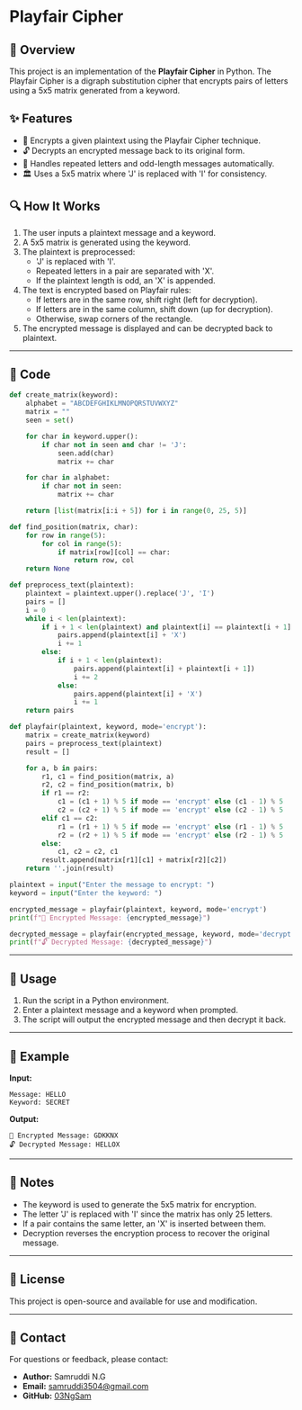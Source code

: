 
# Playfair Cipher

## 📌 Overview
This project is an implementation of the **Playfair Cipher** in Python. The Playfair Cipher is a digraph substitution cipher that encrypts pairs of letters using a 5x5 matrix generated from a keyword.

## ✨ Features
- 🔐 Encrypts a given plaintext using the Playfair Cipher technique.
- 🔓 Decrypts an encrypted message back to its original form.
- 📜 Handles repeated letters and odd-length messages automatically.
- 🏛 Uses a 5x5 matrix where 'J' is replaced with 'I' for consistency.

## 🔍 How It Works
1. The user inputs a plaintext message and a keyword.
2. A 5x5 matrix is generated using the keyword.
3. The plaintext is preprocessed:
   - 'J' is replaced with 'I'.
   - Repeated letters in a pair are separated with 'X'.
   - If the plaintext length is odd, an 'X' is appended.
4. The text is encrypted based on Playfair rules:
   - If letters are in the same row, shift right (left for decryption).
   - If letters are in the same column, shift down (up for decryption).
   - Otherwise, swap corners of the rectangle.
5. The encrypted message is displayed and can be decrypted back to plaintext.

---

## 📝 Code
```python
def create_matrix(keyword): 
    alphabet = "ABCDEFGHIKLMNOPQRSTUVWXYZ"
    matrix = ""
    seen = set()

    for char in keyword.upper():
        if char not in seen and char != 'J':
            seen.add(char)
            matrix += char

    for char in alphabet:
        if char not in seen:
            matrix += char

    return [list(matrix[i:i + 5]) for i in range(0, 25, 5)]

def find_position(matrix, char):
    for row in range(5):
        for col in range(5):
            if matrix[row][col] == char:
                return row, col
    return None

def preprocess_text(plaintext):
    plaintext = plaintext.upper().replace('J', 'I')
    pairs = []
    i = 0
    while i < len(plaintext):
        if i + 1 < len(plaintext) and plaintext[i] == plaintext[i + 1]:
            pairs.append(plaintext[i] + 'X')
            i += 1
        else:
            if i + 1 < len(plaintext):
                pairs.append(plaintext[i] + plaintext[i + 1])
                i += 2
            else:
                pairs.append(plaintext[i] + 'X')
                i += 1
    return pairs

def playfair(plaintext, keyword, mode='encrypt'):
    matrix = create_matrix(keyword)
    pairs = preprocess_text(plaintext)
    result = []

    for a, b in pairs:
        r1, c1 = find_position(matrix, a)
        r2, c2 = find_position(matrix, b)
        if r1 == r2:
            c1 = (c1 + 1) % 5 if mode == 'encrypt' else (c1 - 1) % 5
            c2 = (c2 + 1) % 5 if mode == 'encrypt' else (c2 - 1) % 5
        elif c1 == c2:
            r1 = (r1 + 1) % 5 if mode == 'encrypt' else (r1 - 1) % 5
            r2 = (r2 + 1) % 5 if mode == 'encrypt' else (r2 - 1) % 5
        else:
            c1, c2 = c2, c1
        result.append(matrix[r1][c1] + matrix[r2][c2])
    return ''.join(result)

plaintext = input("Enter the message to encrypt: ")
keyword = input("Enter the keyword: ")

encrypted_message = playfair(plaintext, keyword, mode='encrypt')
print(f"🔐 Encrypted Message: {encrypted_message}")

decrypted_message = playfair(encrypted_message, keyword, mode='decrypt')
print(f"🔓 Decrypted Message: {decrypted_message}")
```

---

## 🚀 Usage
1. Run the script in a Python environment.
2. Enter a plaintext message and a keyword when prompted.
3. The script will output the encrypted message and then decrypt it back.

---

## 📌 Example
**Input:**
```
Message: HELLO
Keyword: SECRET
```
**Output:**
```
🔐 Encrypted Message: GDKKNX
🔓 Decrypted Message: HELLOX
```

---

## 🔎 Notes
- The keyword is used to generate the 5x5 matrix for encryption.
- The letter 'J' is replaced with 'I' since the matrix has only 25 letters.
- If a pair contains the same letter, an 'X' is inserted between them.
- Decryption reverses the encryption process to recover the original message.

---

## 📜 License
This project is open-source and available for use and modification.

---

## 📩 Contact
For questions or feedback, please contact:

- **Author:** Samruddi N.G
- **Email:** [samruddi3504@gmail.com](mailto:samruddi3504@gmail.com)
- **GitHub:** [03NgSam](https://github.com/03NgSam)

